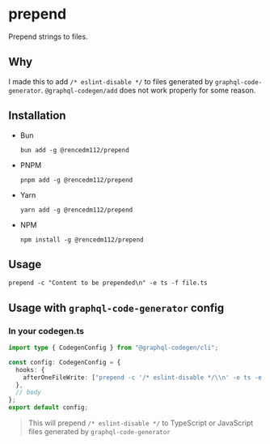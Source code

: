 # prepend

Prepend strings to files.

## Why

I made this to add `/* eslint-disable */` to files generated by
`graphql-code-generator`. `@graphql-codegen/add` does not work properly for some
reason.

## Installation

- Bun

  ```
  bun add -g @rencedm112/prepend
  ```

- PNPM

  ```
  pnpm add -g @rencedm112/prepend
  ```

- Yarn

  ```
  yarn add -g @rencedm112/prepend
  ```

- NPM

  ```
  npm install -g @rencedm112/prepend
  ```

## Usage

```
prepend -c "Content to be prepended\n" -e ts -f file.ts
```

## Usage with `graphql-code-generator` config

### In your codegen.ts

```ts
import type { CodegenConfig } from "@graphql-codegen/cli";

const config: CodegenConfig = {
  hooks: {
    afterOneFileWrite: ["prepend -c '/* eslint-disable */\\n' -e ts -e js -f"],
  },
  // body
};
export default config;
```

> This will prepend `/* eslint-disable */` to TypeScript or JavaScript files
> generated by `graphql-code-generator`
